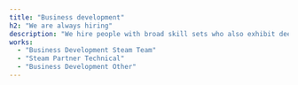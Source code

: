 ```yaml
---
title: "Business development"
h2: "We are always hiring"
description: "We hire people with broad skill sets who also exhibit deep expertise. While nobody at Valve has a job title, we do have certain fields that we're always looking to hire in."
works:
  - "Business Development Steam Team"
  - "Steam Partner Technical"
  - "Business Development Other"
---
```

